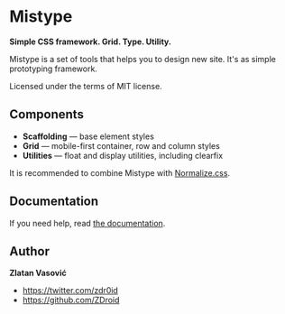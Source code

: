 # Mistype

**Simple CSS framework. Grid. Type. Utility.**

Mistype is a set of tools that helps you to design new site. It's as simple
prototyping framework.

Licensed under the terms of MIT license.

## Components

* **Scaffolding** — base element styles
* **Grid** — mobile-first container, row and column styles
* **Utilities** — float and display utilities, including clearfix

It is recommended to combine Mistype with
[Normalize.css](https://github.com/necolas/normalize.css).

## Documentation

If you need help, read
[the documentation](https://github.com/ZDroid/mistype/wiki).

## Author

**Zlatan Vasović**

* <https://twitter.com/zdr0id>
* <https://github.com/ZDroid>